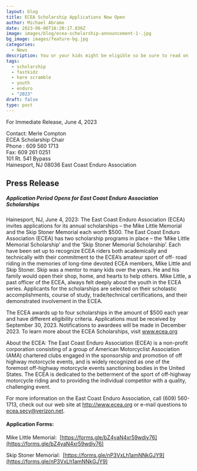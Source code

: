 ```yaml
---
layout: blog
title: ECEA Scholarship Applications Now Open
author: Michael Abramo
date: 2023-06-06T16:20:17.836Z
image: images/blog/ecea-scholarship-announcement-1-.jpg
bg_image: images/feature-bg.jpg
categories:
  - News
description: You or your kids might be eligible so be sure to read on
tags:
  - scholarship
  - fastkidz
  - hare scramble
  - youth
  - enduro
  - "2023"
draft: false
type: post
---
```

For Immediate Release, June 4, 2023

Contact: Merle Compton\
ECEA Scholarship Chair\
Phone : 609 560 1713\
Fax: 609 261 0251\
101 Rt. 541 Bypass\
Hainesport, NJ 08036 East Coast Enduro Association

## Press Release

##### Application Period Opens for East Coast Enduro Association Scholarships

Hainesport, NJ, June 4, 2023: The East Coast Enduro Association (ECEA) invites applications for its annual scholarships – the Mike Little Memorial and the Skip Stoner Memorial each worth $500. The East Coast Enduro Association (ECEA) has two scholarship programs in place – the ‘Mike Little Memorial Scholarship’ and the ‘Skip Stoner Memorial Scholarship’. Each have been set up to recognize ECEA riders both academically and technically with their commitment to the ECEA’s amateur sport of off- road riding in the memories of long-time devoted ECEA members, Mike Little and Skip Stoner. Skip was a mentor to many kids over the years. He and his family would open their shop, home, and hearts to help others. Mike Little, a past officer of the ECEA, always felt deeply about the youth in the ECEA series. Applicants for the scholarships are selected on their scholastic accomplishments, course of study, trade/technical certifications, and their demonstrated involvement in the ECEA. 

The ECEA awards up to four scholarships in the amount of $500 each year and have different eligibility criteria. Applications must be received by September 30, 2023. Notifications to awardees will be made in December 2023. To learn more about the ECEA Scholarships, visit www.ecea.org 

About the ECEA: The East Coast Enduro Association (ECEA) is a non-profit corporation consisting of a group of American Motorcyclist Association (AMA) chartered clubs engaged in the sponsorship and promotion of off highway motorcycle events, and is widely recognized as one of the foremost off-highway motorcycle events sanctioning bodies in the United States. The ECEA is dedicated to the betterment of the sport of off-highway motorcycle riding and to providing the individual competitor with a quality, challenging event.

For more information on the East Coast Enduro Association, call (609) 560-1713, check out our web site at http://www.ecea.org or e-mail questions to ecea.secy@verizon.net.

#### Application Forms:

Mike Little Memorial:  [https://forms.gle/​bZ4yaN4xr59wdiy76](https://forms.gle/bZ4yaN4xr59wdiy76)

Skip Stoner Memorial:  [https://forms.gle/​nP3VxLh1amNNkGJY9](https://forms.gle/nP3VxLh1amNNkGJY9)